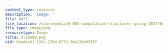 ```yaml
---
content_type: resource
description: 'Image: '
file: null
file_location: /coursemedia/6-004-computation-structures-spring-2017/6ea4cc61191c176d87723be128e03557_Slide09.png
file_type: image/png
resourcetype: Image
title: Slide09.png
uid: 6ea4cc61-191c-176d-8772-3be128e03557
---
```

